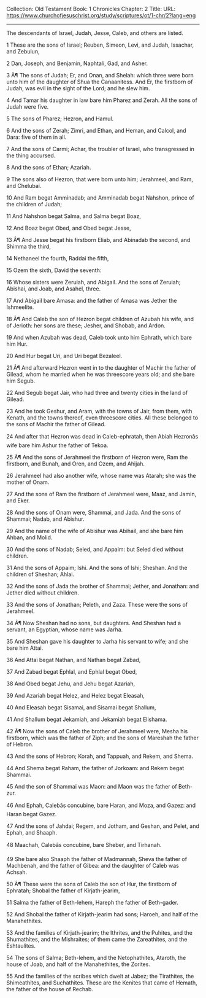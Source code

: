 Collection: Old Testament
Book: 1 Chronicles
Chapter: 2
Title: 
URL: https://www.churchofjesuschrist.org/study/scriptures/ot/1-chr/2?lang=eng

---

The descendants of Israel, Judah, Jesse, Caleb, and others are listed.

1 These are the sons of Israel; Reuben, Simeon, Levi, and Judah, Issachar, and Zebulun,

2 Dan, Joseph, and Benjamin, Naphtali, Gad, and Asher.

3 Â¶ The sons of Judah; Er, and Onan, and Shelah: which three were born unto him of the daughter of Shua the Canaanitess. And Er, the firstborn of Judah, was evil in the sight of the Lord; and he slew him.

4 And Tamar his daughter in law bare him Pharez and Zerah. All the sons of Judah were five.

5 The sons of Pharez; Hezron, and Hamul.

6 And the sons of Zerah; Zimri, and Ethan, and Heman, and Calcol, and Dara: five of them in all.

7 And the sons of Carmi; Achar, the troubler of Israel, who transgressed in the thing accursed.

8 And the sons of Ethan; Azariah.

9 The sons also of Hezron, that were born unto him; Jerahmeel, and Ram, and Chelubai.

10 And Ram begat Amminadab; and Amminadab begat Nahshon, prince of the children of Judah;

11 And Nahshon begat Salma, and Salma begat Boaz,

12 And Boaz begat Obed, and Obed begat Jesse,

13 Â¶ And Jesse begat his firstborn Eliab, and Abinadab the second, and Shimma the third,

14 Nethaneel the fourth, Raddai the fifth,

15 Ozem the sixth, David the seventh:

16 Whose sisters were Zeruiah, and Abigail. And the sons of Zeruiah; Abishai, and Joab, and Asahel, three.

17 And Abigail bare Amasa: and the father of Amasa was Jether the Ishmeelite.

18 Â¶ And Caleb the son of Hezron begat children of Azubah his wife, and of Jerioth: her sons are these; Jesher, and Shobab, and Ardon.

19 And when Azubah was dead, Caleb took unto him Ephrath, which bare him Hur.

20 And Hur begat Uri, and Uri begat Bezaleel.

21 Â¶ And afterward Hezron went in to the daughter of Machir the father of Gilead, whom he married when he was threescore years old; and she bare him Segub.

22 And Segub begat Jair, who had three and twenty cities in the land of Gilead.

23 And he took Geshur, and Aram, with the towns of Jair, from them, with Kenath, and the towns thereof, even threescore cities. All these belonged to the sons of Machir the father of Gilead.

24 And after that Hezron was dead in Caleb-ephratah, then Abiah Hezronâs wife bare him Ashur the father of Tekoa.

25 Â¶ And the sons of Jerahmeel the firstborn of Hezron were, Ram the firstborn, and Bunah, and Oren, and Ozem, and Ahijah.

26 Jerahmeel had also another wife, whose name was Atarah; she was the mother of Onam.

27 And the sons of Ram the firstborn of Jerahmeel were, Maaz, and Jamin, and Eker.

28 And the sons of Onam were, Shammai, and Jada. And the sons of Shammai; Nadab, and Abishur.

29 And the name of the wife of Abishur was Abihail, and she bare him Ahban, and Molid.

30 And the sons of Nadab; Seled, and Appaim: but Seled died without children.

31 And the sons of Appaim; Ishi. And the sons of Ishi; Sheshan. And the children of Sheshan; Ahlai.

32 And the sons of Jada the brother of Shammai; Jether, and Jonathan: and Jether died without children.

33 And the sons of Jonathan; Peleth, and Zaza. These were the sons of Jerahmeel.

34 Â¶ Now Sheshan had no sons, but daughters. And Sheshan had a servant, an Egyptian, whose name was Jarha.

35 And Sheshan gave his daughter to Jarha his servant to wife; and she bare him Attai.

36 And Attai begat Nathan, and Nathan begat Zabad,

37 And Zabad begat Ephlal, and Ephlal begat Obed,

38 And Obed begat Jehu, and Jehu begat Azariah,

39 And Azariah begat Helez, and Helez begat Eleasah,

40 And Eleasah begat Sisamai, and Sisamai begat Shallum,

41 And Shallum begat Jekamiah, and Jekamiah begat Elishama.

42 Â¶ Now the sons of Caleb the brother of Jerahmeel were, Mesha his firstborn, which was the father of Ziph; and the sons of Mareshah the father of Hebron.

43 And the sons of Hebron; Korah, and Tappuah, and Rekem, and Shema.

44 And Shema begat Raham, the father of Jorkoam: and Rekem begat Shammai.

45 And the son of Shammai was Maon: and Maon was the father of Beth-zur.

46 And Ephah, Calebâs concubine, bare Haran, and Moza, and Gazez: and Haran begat Gazez.

47 And the sons of Jahdai; Regem, and Jotham, and Geshan, and Pelet, and Ephah, and Shaaph.

48 Maachah, Calebâs concubine, bare Sheber, and Tirhanah.

49 She bare also Shaaph the father of Madmannah, Sheva the father of Machbenah, and the father of Gibea: and the daughter of Caleb was Achsah.

50 Â¶ These were the sons of Caleb the son of Hur, the firstborn of Ephratah; Shobal the father of Kirjath-jearim,

51 Salma the father of Beth-lehem, Hareph the father of Beth-gader.

52 And Shobal the father of Kirjath-jearim had sons; Haroeh, and half of the Manahethites.

53 And the families of Kirjath-jearim; the Ithrites, and the Puhites, and the Shumathites, and the Mishraites; of them came the Zareathites, and the Eshtaulites.

54 The sons of Salma; Beth-lehem, and the Netophathites, Ataroth, the house of Joab, and half of the Manahethites, the Zorites.

55 And the families of the scribes which dwelt at Jabez; the Tirathites, the Shimeathites, and Suchathites. These are the Kenites that came of Hemath, the father of the house of Rechab.
